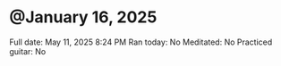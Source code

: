 # @January 16, 2025

Full date: May 11, 2025 8:24 PM
Ran today: No
Meditated: No
Practiced guitar: No